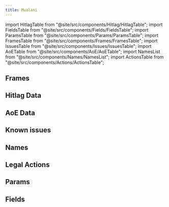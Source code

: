 ```yaml
---
title: Mualani
---
```


import HitlagTable from "@site/src/components/Hitlag/HitlagTable";
import FieldsTable from "@site/src/components/Fields/FieldsTable";
import ParamsTable from "@site/src/components/Params/ParamsTable";
import FramesTable from "@site/src/components/Frames/FramesTable";
import IssuesTable from "@site/src/components/Issues/IssuesTable";
import AoETable from "@site/src/components/AoE/AoETable";
import NamesList from "@site/src/components/Names/NamesList";
import ActionsTable from "@site/src/components/Actions/ActionsTable";

## Frames

<FramesTable item_key="mualani" />

## Hitlag Data

<HitlagTable item_key="mualani" />

## AoE Data

<AoETable item_key="mualani" />

## Known issues

<IssuesTable item_key="mualani" />

## Names

<NamesList item_key="mualani" />

## Legal Actions

<ActionsTable item_key="mualani" />

## Params

<ParamsTable item_key="mualani" />

## Fields

<FieldsTable item_key="mualani" />
